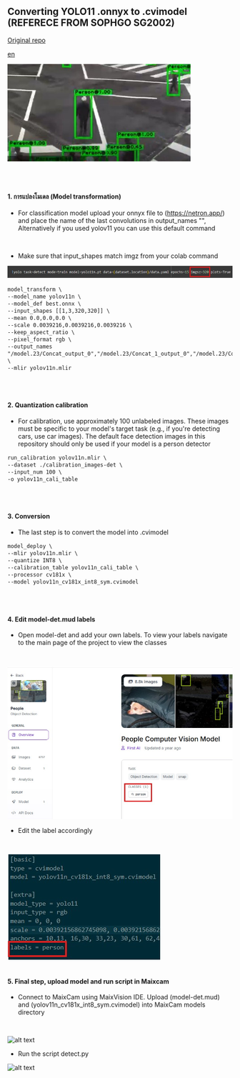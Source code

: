 ## Converting YOLO11 .onnyx to .cvimodel (REFERECE FROM SOPHGO SG2002)
[Original repo](https://github.com/AIWintermuteAI/maixcam-model-conversion?tab=readme-ov-file)
<br/>

[en](https://github.com/San279/Roboflow-to-maixcam/blob/main/README-det.md)
<br/>

![alt text](assets/det.jpg)

<br/>
<br/>

#### 1. การแปลงโมเดล (Model transformation)

- For classification model upload your onnyx file to (https://netron.app/) and place the name of the last convolutions in output_names "", Alternatively if you used yolov11 you can use this default command 
<br/>

- Make sure that input_shapes match imgz from your colab command

![alt text](assets/1-det.jpg)

```
model_transform \
--model_name yolov11n \
--model_def best.onnx \
--input_shapes [[1,3,320,320]] \
--mean 0.0,0.0,0.0 \
--scale 0.0039216,0.0039216,0.0039216 \
--keep_aspect_ratio \
--pixel_format rgb \
--output_names "/model.23/Concat_output_0","/model.23/Concat_1_output_0","/model.23/Concat_2_output_0","/model.23/dfl/conv/Conv_output_0","/model.23/Sigmoid_output_0" \
--mlir yolov11n.mlir
```
<br/><br/>

#### 2. Quantization calibration

- For calibration, use approximately 100 unlabeled images. These images must be specific to your model's target task (e.g., if you're detecting cars, use car images). The default face detection images in this repository should only be used if your model is a person detector

```
run_calibration yolov11n.mlir \
--dataset ./calibration_images-det \
--input_num 100 \
-o yolov11n_cali_table
```
<br/><br/>

#### 3. Conversion

- The last step is to convert the model into .cvimodel

```
model_deploy \
--mlir yolov11n.mlir \
--quantize INT8 \
--calibration_table yolov11n_cali_table \
--processor cv181x \
--model yolov11n_cv181x_int8_sym.cvimodel
```
<br/><br/>

#### 4. Edit model-det.mud labels

- Open model-det and add your own labels. To view your labels navigate to the main page of the project to view the classes
<br/>

![alt text](assets/4-det.jpg) 
<br/>

- Edit the label accordingly
<br/>

![alt text](assets/4.1-det.jpg) 
<br/><br/>


#### 5. Final step, upload model and run script in Maixcam
- Connect to MaixCam using MaixVision IDE. Upload (model-det.mud) and (yolov11n_cv181x_int8_sym.cvimodel) into MaixCam models directory
<br/>

![alt text](assets/5-det.jpg) 
<br/>

- Run the script detect.py

![alt text](assets/5.1-det.jpg) 

